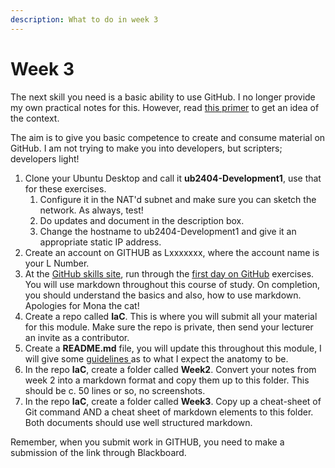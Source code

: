 ```yaml
---
description: What to do in week 3
---
```


# Week 3

The next skill you need is a basic ability to use GitHub. I no longer provide my own practical notes for this. However, read [this primer](https://johnoraw-education.gitbook.io/iac/version-control) to get an idea of the context.

The aim is to give you basic competence to create and consume material on GitHub. I am not trying to make you into developers, but scripters; developers light!

1. Clone your Ubuntu Desktop and call it **ub2404-Development1**, use that for these exercises.
   1. Configure it in the NAT'd subnet and make sure you can sketch the network. As always, test!
   2. Do updates and document in the description box.&#x20;
   3. Change the hostname to ub2404-Development1 and give it an appropriate static IP address.
2. Create an account on GITHUB as Lxxxxxxx, where the account name is your L Number.&#x20;
3. At the [GitHub skills site](https://skills.github.com/), run through the [first day on GitHub](https://skills.github.com/#first-day-on-github) exercises. You will use markdown throughout this course of study. On completion, you should understand the basics and also, how to use markdown. Apologies for Mona the cat!
4. Create a repo called **IaC**. This is where you will submit all your material for this module. Make sure the repo is private, then send your lecturer an invite as a contributor.
5. Create a **README.md** file, you will update this throughout this module, I will give some [guidelines ](https://johnoraw-education.gitbook.io/iac/python-for-cloud-scripters/12.-projects/markdown)as to what I expect the anatomy to be.
6. In the repo **IaC**, create a folder called **Week2**. Convert your notes from week 2 into a markdown format and copy them up to this folder. This should be c. 50 lines or so, no screenshots.&#x20;
7. In the repo **IaC**, create a folder called **Week3**. Copy up a cheat-sheet of Git command AND a cheat sheet of markdown elements to this folder.  Both documents should use well structured markdown.

Remember, when you submit work in GITHUB, you need to make a submission of the link through Blackboard.
